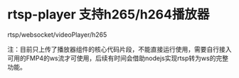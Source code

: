 # rtsp-player 支持h265/h264播放器
rtsp/websocket/videoPlayer/h265

注：目前只上传了播放器组件的核心代码片段，不能直接运行使用，需要自行接入可用的FMP4的ws流才可使用，后续有时间会借助nodejs实现rtsp转为ws的完整功能。
